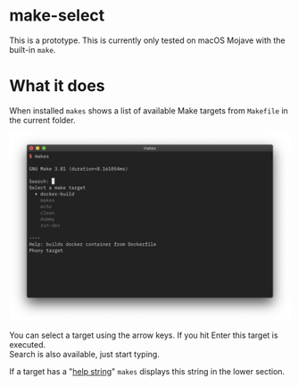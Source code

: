 make-select
===

This is a prototype. This is currently only tested on macOS Mojave with the built-in `make`.

# What it does

When installed `makes` shows a list of available Make targets from `Makefile` in the current folder.

![makes screenshot](.github/makes.png)

You can select a target using the arrow keys. If you hit Enter this target is executed.  
Search is also available, just start typing.

If a target has a "[help string](https://nedbatchelder.com/blog/201804/makefile_help_target.html)" `makes` displays this string in the lower section.